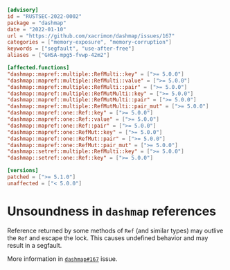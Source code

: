 ```toml
[advisory]
id = "RUSTSEC-2022-0002"
package = "dashmap"
date = "2022-01-10"
url = "https://github.com/xacrimon/dashmap/issues/167"
categories = ["memory-exposure", "memory-corruption"]
keywords = ["segfault", "use-after-free"]
aliases = ["GHSA-mpg5-fvwp-42m2"]

[affected.functions]
"dashmap::mapref::multiple::RefMulti::key" = [">= 5.0.0"]
"dashmap::mapref::multiple::RefMulti::value" = [">= 5.0.0"]
"dashmap::mapref::multiple::RefMulti::pair" = [">= 5.0.0"]
"dashmap::mapref::multiple::RefMutMulti::key" = [">= 5.0.0"]
"dashmap::mapref::multiple::RefMutMulti::pair" = [">= 5.0.0"]
"dashmap::mapref::multiple::RefMutMulti::pair_mut" = [">= 5.0.0"]
"dashmap::mapref::one::Ref::key" = [">= 5.0.0"]
"dashmap::mapref::one::Ref::value" = [">= 5.0.0"]
"dashmap::mapref::one::Ref::pair" = [">= 5.0.0"]
"dashmap::mapref::one::RefMut::key" = [">= 5.0.0"]
"dashmap::mapref::one::RefMut::pair" = [">= 5.0.0"]
"dashmap::mapref::one::RefMut::pair_mut" = [">= 5.0.0"]
"dashmap::setref::multiple::RefMulti::key" = [">= 5.0.0"]
"dashmap::setref::one::Ref::key" = [">= 5.0.0"]

[versions]
patched = [">= 5.1.0"]
unaffected = ["< 5.0.0"]
```

# Unsoundness in `dashmap` references

Reference returned by some methods of `Ref` (and similar types) may outlive the `Ref` and escape the lock.
This causes undefined behavior and may result in a segfault.

More information in [`dashmap#167`](https://github.com/xacrimon/dashmap/issues/167) issue.
